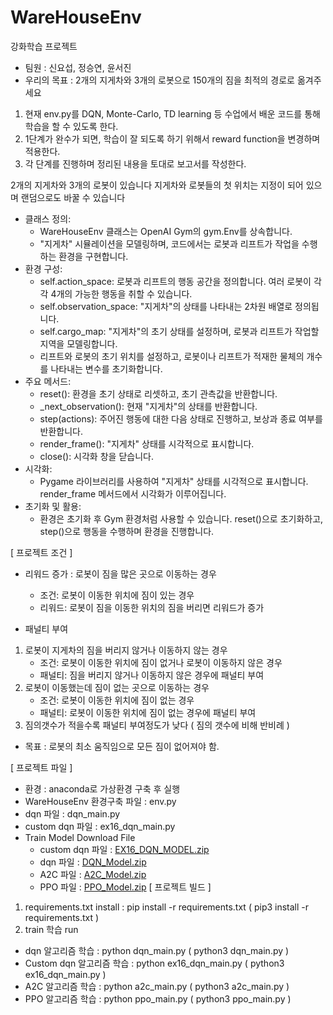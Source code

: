 # WareHouseEnv
강화학습 프로젝트 
- 팀원 : 신요섭, 정승연, 윤서진
- 우리의 목표 : 2개의 지게차와 3개의 로봇으로 150개의 짐을 최적의 경로로 옮겨주세요
1. 현재 env.py를 DQN, Monte-Carlo, TD learning 등 수업에서 배운 코드를 통해 학습을 할 수 있도록 한다.
2. 1단계가 완수가 되면, 학습이 잘 되도록 하기 위해서 reward function을 변경하며 적용한다.
3. 각 단계를 진행하며 정리된 내용을 토대로 보고서를 작성한다.

2개의 지게차와 3개의 로봇이 있습니다
지게차와 로봇들의 첫 위치는 지정이 되어 있으며 랜덤으로도 바꿀 수 있습니다
* 클래스 정의:
    * WareHouseEnv 클래스는 OpenAI Gym의 gym.Env를 상속합니다.
    * "지게차" 시뮬레이션을 모델링하며, 코드에서는 로봇과 리프트가 작업을 수행하는 환경을 구현합니다.
* 환경 구성:
    * self.action_space: 로봇과 리프트의 행동 공간을 정의합니다. 여러 로봇이 각각 4개의 가능한 행동을 취할 수 있습니다.
    * self.observation_space: "지게차"의 상태를 나타내는 2차원 배열로 정의됩니다.
    * self.cargo_map: "지게차"의 초기 상태를 설정하며, 로봇과 리프트가 작업할 지역을 모델링합니다.
    * 리프트와 로봇의 초기 위치를 설정하고, 로봇이나 리프트가 적재한 물체의 개수를 나타내는 변수를 초기화합니다.
* 주요 메서드:
    * reset(): 환경을 초기 상태로 리셋하고, 초기 관측값을 반환합니다.
    * _next_observation(): 현재 "지게차"의 상태를 반환합니다.
    * step(actions): 주어진 행동에 대한 다음 상태로 진행하고, 보상과 종료 여부를 반환합니다.
    * render_frame(): "지게차" 상태를 시각적으로 표시합니다.
    * close(): 시각화 창을 닫습니다.
* 시각화:
    * Pygame 라이브러리를 사용하여 "지게차" 상태를 시각적으로 표시합니다. render_frame 메서드에서 시각화가 이루어집니다.
* 초기화 및 활용:
    * 환경은 초기화 후 Gym 환경처럼 사용할 수 있습니다. reset()으로 초기화하고, step()으로 행동을 수행하며 환경을 진행합니다.
      
[ 프로젝트 조건 ]
- 리워드 증가 : 로봇이 짐을 많은 곳으로 이동하는 경우 
  * 조건: 로봇이 이동한 위치에 짐이 있는 경우
  * 리워드: 로봇이 짐을 이동한 위치의 짐을 버리면 리워드가 증가
    
- 패널티 부여
1. 로봇이 지게차의 짐을 버리지 않거나 이동하지 않는 경우 
   * 조건: 로봇이 이동한 위치에 짐이 없거나 로봇이 이동하지 않은 경우
   * 패널티: 짐을 버리지 않거나 이동하지 않은 경우에 패널티 부여
2. 로봇이 이동했는데 짐이 없는 곳으로 이동하는 경우
   * 조건: 로봇이 이동한 위치에 짐이 없는 경우
   * 패널티: 로봇이 이동한 위치에 짐이 없는 경우에 패널티 부여
 3. 짐의갯수가 적을수록 패널티 부여정도가 낮다 ( 짐의 갯수에 비해 반비례 )
    
- 목표 : 로봇의 최소 움직임으로 모든 짐이 없어져야 함.

[ 프로젝트 파일 ]
- 환경 : anaconda로 가상환경 구축 후 실행
- WareHouseEnv 환경구축 파일 : env.py
- dqn 파일 : dqn_main.py
- custom dqn 파일 : ex16_dqn_main.py
- Train Model Download File
   * custom dqn 파일 : [EX16_DQN_MODEL.zip](https://github.com/Grace-0710/WareHouseEnv/blob/master/EX16_DQN_MODEL.zip)
   * dqn 파일 : [DQN_Model.zip](https://github.com/Grace-0710/WareHouseEnv/blob/master/DQN_Model.zip)
   * A2C 파일 : [A2C_Model.zip](https://github.com/Grace-0710/WareHouseEnv/blob/master/A2C_Model.zip)
   * PPO 파일 : [PPO_Model.zip](https://github.com/Grace-0710/WareHouseEnv/blob/master/PPO_Model.zip)
[ 프로젝트 빌드 ]
1. requirements.txt install : pip install -r requirements.txt ( pip3 install -r requirements.txt )
2. train 학습 run
- dqn 알고리즘 학습 : python dqn_main.py ( python3 dqn_main.py )
- Custom dqn 알고리즘 학습 : python ex16_dqn_main.py ( python3 ex16_dqn_main.py )
- A2C 알고리즘 학습 : python a2c_main.py ( python3 a2c_main.py )
- PPO 알고리즘 학습 : python ppo_main.py ( python3 ppo_main.py )
